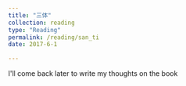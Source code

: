 ```yaml
---
title: "三体"
collection: reading
type: "Reading"
permalink: /reading/san_ti
date: 2017-6-1

---
```

I'll come back later to write my thoughts on the book
